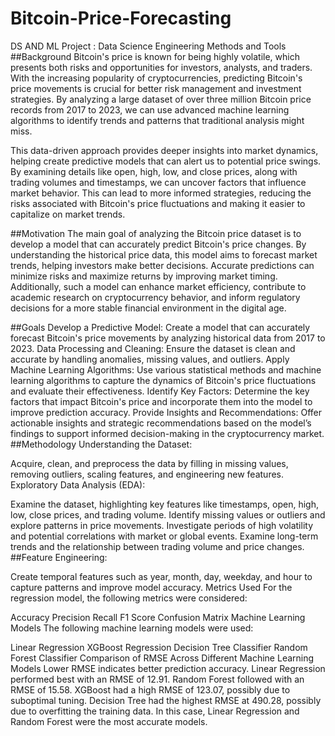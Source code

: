 # Bitcoin-Price-Forecasting
DS AND ML Project : Data Science Engineering Methods and Tools
##Background
Bitcoin's price is known for being highly volatile, which presents both risks and opportunities for investors, analysts, and traders. With the increasing popularity of cryptocurrencies, predicting Bitcoin's price movements is crucial for better risk management and investment strategies. By analyzing a large dataset of over three million Bitcoin price records from 2017 to 2023, we can use advanced machine learning algorithms to identify trends and patterns that traditional analysis might miss.

This data-driven approach provides deeper insights into market dynamics, helping create predictive models that can alert us to potential price swings. By examining details like open, high, low, and close prices, along with trading volumes and timestamps, we can uncover factors that influence market behavior. This can lead to more informed strategies, reducing the risks associated with Bitcoin's price fluctuations and making it easier to capitalize on market trends.

##Motivation
The main goal of analyzing the Bitcoin price dataset is to develop a model that can accurately predict Bitcoin's price changes. By understanding the historical price data, this model aims to forecast market trends, helping investors make better decisions. Accurate predictions can minimize risks and maximize returns by improving market timing. Additionally, such a model can enhance market efficiency, contribute to academic research on cryptocurrency behavior, and inform regulatory decisions for a more stable financial environment in the digital age.

##Goals
Develop a Predictive Model: Create a model that can accurately forecast Bitcoin's price movements by analyzing historical data from 2017 to 2023.
Data Processing and Cleaning: Ensure the dataset is clean and accurate by handling anomalies, missing values, and outliers.
Apply Machine Learning Algorithms: Use various statistical methods and machine learning algorithms to capture the dynamics of Bitcoin's price fluctuations and evaluate their effectiveness.
Identify Key Factors: Determine the key factors that impact Bitcoin's price and incorporate them into the model to improve prediction accuracy.
Provide Insights and Recommendations: Offer actionable insights and strategic recommendations based on the model’s findings to support informed decision-making in the cryptocurrency market.
##Methodology
Understanding the Dataset:

Acquire, clean, and preprocess the data by filling in missing values, removing outliers, scaling features, and engineering new features.
Exploratory Data Analysis (EDA):

Examine the dataset, highlighting key features like timestamps, open, high, low, close prices, and trading volume.
Identify missing values or outliers and explore patterns in price movements.
Investigate periods of high volatility and potential correlations with market or global events.
Examine long-term trends and the relationship between trading volume and price changes.
##Feature Engineering:

Create temporal features such as year, month, day, weekday, and hour to capture patterns and improve model accuracy.
Metrics Used
For the regression model, the following metrics were considered:

Accuracy
Precision
Recall
F1 Score
Confusion Matrix
Machine Learning Models
The following machine learning models were used:

Linear Regression
XGBoost Regression
Decision Tree Classifier
Random Forest Classifier
Comparison of RMSE Across Different Machine Learning Models
Lower RMSE indicates better prediction accuracy.
Linear Regression performed best with an RMSE of 12.91.
Random Forest followed with an RMSE of 15.58.
XGBoost had a high RMSE of 123.07, possibly due to suboptimal tuning.
Decision Tree had the highest RMSE at 490.28, possibly due to overfitting the training data.
In this case, Linear Regression and Random Forest were the most accurate models.
